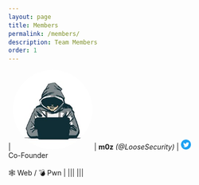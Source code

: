 ```yaml
---
layout: page
title: Members
permalink: /members/
description: Team Members
order: 1
---
```


<!--
TEMPLATE, COPY AND ADD BELOW
NOTE: CHECK AND MAKE SURE IT DOESN'T OVERFLOW!

| <img class="avatar" src="/images/[AVATAR]"/>  | <b>[USERNAME]</b> <i>(@[HANDLE])</i> \| <a href="https://twitter.com/[HANDLE]"><img class="icon" src="/images/twitter.png"/></a> <a href="https://www.linkedin.com/[HANDLE]"><img class="icon" src="/images/linkedin.png"/></a> <a href="https://github.com/[HANDLE]"><img class="icon" src="/images/github.png"/></a> <a href="[WEBSITE]"><img class="icon" src="/images/website.png"/></a> <br />[ROLE]<br /> <br /> 🕸️ Web / 💣 Pwn / 🔄 Reversing  / ⛏️ Forensics / 🔑 Crypto / ❓ Misc | 
|||
|||
-->

<style>
.avatar {
    max-width: 160px;
    max-height: 160px;
    border-radius: 100000000000000000px;
}

.icon {
    width: 20px;
    height: 20px;
    border: none;
    outline: none;
    box-shadow: none;
    border-style: none;
    border-radius: 0px;
}
</style>

| <img class="avatar" src="/images/m0z.jpg"/>  | <b>m0z</b> <i>(@LooseSecurity)</i> \| <a href="https://twitter.com/loosesecurity"><img class="icon" src="/images/twitter.png"/></a> <br />Co-Founder<br /> <br /> 🕸️ Web / 💣 Pwn | 
|||
|||